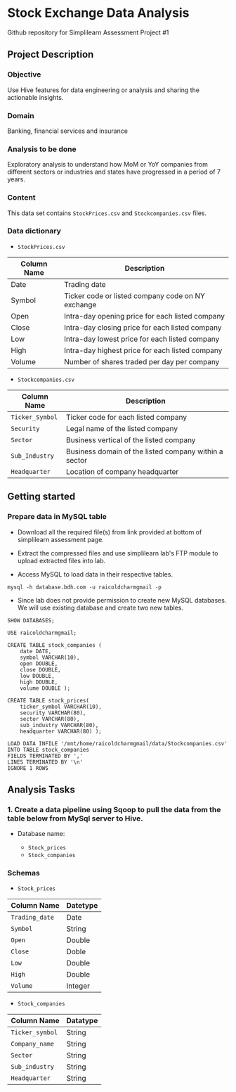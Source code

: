 # Stock Exchange Data Analysis

Github repository for Simplilearn Assessment Project #1

## Project Description 

### Objective

Use Hive features for data engineering or analysis and sharing the actionable insights.

### Domain

Banking, financial services and insurance

### Analysis to be done

Exploratory analysis to understand how MoM or YoY companies from different sectors or industries and states have progressed in a period of 7 years.

### Content

This data set contains `StockPrices.csv` and `Stockcompanies.csv` files.

### Data dictionary

- `StockPrices.csv`

| **Column Name** | **Description**                                   |
|-----------------|---------------------------------------------------|
| Date            | Trading date                                      |
| Symbol          | Ticker code or listed company code on NY exchange |
| Open            | Intra-day opening price for each listed company   |
| Close           | Intra-day closing price for each listed company   |
| Low             | Intra-day lowest price for each listed company    |
| High            | Intra-day highest price for each listed company   |
| Volume          | Number of shares traded per day per company       |

- `Stockcompanies.csv`

| **Column Name** | **Description**                                       |
|-----------------|-------------------------------------------------------|
| `Ticker_Symbol` | Ticker code for each listed company                   |
| `Security`      | Legal name of the listed company                      |
| `Sector`        | Business vertical of the listed company               |
| `Sub_Industry`  | Business domain of the listed company within a sector |
| `Headquarter`   | Location of company headquarter                       |

## Getting started

### Prepare data in MySQL table

- Download all the required file(s) from link provided at bottom of simplilearn assessment page.

- Extract the compressed files and use simplilearn lab's FTP module to upload extracted files into lab.

- Access MySQL to load data in their respective tables.
```shell
mysql -h database.bdh.com -u raicoldcharmgmail -p
```

- Since lab does not provide permission to create new MySQL databases. We will use existing database and create two new tables.
```mysql
SHOW DATABASES;
```
```mysql
USE raicoldcharmgmail;
```
```mysql 
CREATE TABLE stock_companies (
    date DATE,
    symbol VARCHAR(10),
    open DOUBLE,
    close DOUBLE,
    low DOUBLE,
    high DOUBLE,
    volume DOUBLE );
```
```mysql
CREATE TABLE stock_prices(
    ticker_symbol VARCHAR(10),
    security VARCHAR(80),
    sector VARCHAR(80),
    sub_industry VARCHAR(80),
    headquarter VARCHAR(80) );
```
```mysql
LOAD DATA INFILE '/mnt/home/raicoldcharmgmail/data/Stockcompanies.csv' 
INTO TABLE stock_companies 
FIELDS TERMINATED BY ',' 
LINES TERMINATED BY '\n' 
IGNORE 1 ROWS
```

## Analysis Tasks

### 1. Create a data pipeline using Sqoop to pull the data from the table below from MySql server to Hive.

- Database name: <username>
    - `Stock_prices`
    - `Stock_companies`

### Schemas

- `Stock_prices`

|  Column Name   | Datetype |
|----------------|----------|
| `Trading_date` | Date     |
| `Symbol`       | String   |
| `Open`         | Double   |
| `Close`        | Doble    |
| `Low`          | Double   |
| `High`         | Double   |
| `Volume`       | Integer  |

- `Stock_companies`

|  Column Name    | Datatype |
|-----------------|----------|
| `Ticker_symbol` | String   |
| `Company_name`  | String   |
| `Sector`        | String   |
| `Sub_industry`  | String   |
| `Headquarter`   | String   |

